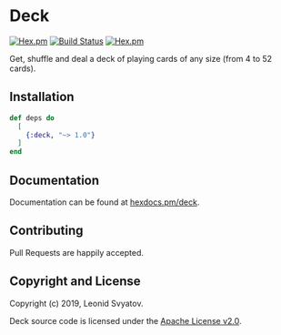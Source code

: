 # Deck

[![Hex.pm](https://img.shields.io/hexpm/v/deck.svg)](https://hex.pm/packages/deck)
[![Build Status](https://travis-ci.org/svyatov/deck.svg?branch=master)](https://travis-ci.org/svyatov/deck)
[![Hex.pm](https://img.shields.io/hexpm/dt/deck.svg)](https://hex.pm/packages/deck)

Get, shuffle and deal a deck of playing cards of any size (from 4 to 52 cards).

## Installation

```elixir
def deps do
  [
    {:deck, "~> 1.0"}
  ]
end
```

## Documentation

Documentation can be found at [hexdocs.pm/deck](https://hexdocs.pm/deck).

## Contributing

Pull Requests are happily accepted.


## Copyright and License

Copyright (c) 2019, Leonid Svyatov.

Deck source code is licensed under the [Apache License v2.0](LICENSE).
